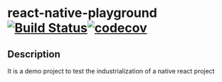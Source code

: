 # react-native-playground [![Build Status](https://travis-ci.org/nartawak/react-native-playground.svg?branch=develop)](https://travis-ci.org/nartawak/react-native-playground)[![codecov](https://codecov.io/gh/nartawak/react-native-playground/branch/develop/graph/badge.svg)](https://codecov.io/gh/nartawak/react-native-playground)
## Description

It is a demo project to test the industrialization of a native react project
